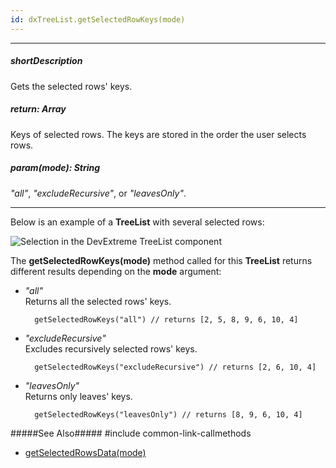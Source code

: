 ```yaml
---
id: dxTreeList.getSelectedRowKeys(mode)
---
```

---
##### shortDescription
Gets the selected rows' keys.

##### return: Array<any>
Keys of selected rows. The keys are stored in the order the user selects rows.

##### param(mode): String
*"all"*, *"excludeRecursive"*, or *"leavesOnly"*.

---
Below is an example of a **TreeList** with several selected rows:

![Selection in the DevExtreme TreeList component](/images/treelist/getselectedrowkeys.png)

The **getSelectedRowKeys(mode)** method called for this **TreeList** returns different results depending on the **mode** argument:

- *"all"*        
Returns all the selected rows' keys.

        getSelectedRowKeys("all") // returns [2, 5, 8, 9, 6, 10, 4]

- *"excludeRecursive"*        
Excludes recursively selected rows' keys.

        getSelectedRowKeys("excludeRecursive") // returns [2, 6, 10, 4]

- *"leavesOnly"*          
Returns only leaves' keys.

        getSelectedRowKeys("leavesOnly") // returns [8, 9, 6, 10, 4]

#####See Also#####
#include common-link-callmethods
- [getSelectedRowsData(mode)](/api-reference/10%20UI%20Widgets/dxTreeList/3%20Methods/getSelectedRowsData(mode).md '/Documentation/ApiReference/UI_Widgets/dxTreeList/Methods/#getSelectedRowsDatamode')